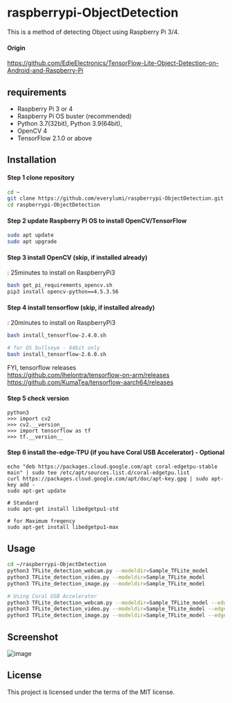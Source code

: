 # raspberrypi-ObjectDetection
This is a method of detecting Object using Raspberry Pi 3/4.  

#### Origin
https://github.com/EdjeElectronics/TensorFlow-Lite-Object-Detection-on-Android-and-Raspberry-Pi


## requirements 

- Raspberry Pi 3 or 4
- Raspberry Pi OS buster (recommended)
- Python 3.7(32bit), Python 3.9(64bit), 
- OpenCV 4
- TensorFlow 2.1.0 or above


## Installation

#### Step 1 clone repository
```sh
cd ~
git clone https://github.com/everylumi/raspberrypi-ObjectDetection.git
cd raspberrypi-ObjectDetection
```

#### Step 2 update Raspberry Pi OS to install OpenCV/TensorFlow
```sh
sudo apt update
sudo apt upgrade
```

#### Step 3 install OpenCV (skip, if installed already)
: 25minutes to install on RaspberryPi3
```sh
bash get_pi_requirements_opencv.sh
pip3 install opencv-python==4.5.3.56 
```

#### Step 4 install tensorflow (skip, if installed already)
: 20minutes to install on RaspberryPi3  
```sh
bash install_tensorflow-2.4.0.sh

# for OS bullseye - 64bit only
bash install_tensorflow-2.6.0.sh
``` 

FYI, tensorflow releases  
https://github.com/lhelontra/tensorflow-on-arm/releases  
https://github.com/KumaTea/tensorflow-aarch64/releases    


#### Step 5 check version
```
python3
>>> import cv2
>>> cv2.__version__
>>> import tensorflow as tf
>>> tf.__version__
```

#### Step 6 install the-edge-TPU (if you have Coral USB Accelerator) - Optional
```
echo "deb https://packages.cloud.google.com/apt coral-edgetpu-stable main" | sudo tee /etc/apt/sources.list.d/coral-edgetpu.list
curl https://packages.cloud.google.com/apt/doc/apt-key.gpg | sudo apt-key add -
sudo apt-get update

# Standard
sudo apt-get install libedgetpu1-std

# for Maximum freqency 
sudo apt-get install libedgetpu1-max

```


## Usage
```sh
cd ~/raspberrypi-ObjectDetection
python3 TFLite_detection_webcam.py --modeldir=Sample_TFLite_model
python3 TFLite_detection_video.py --modeldir=Sample_TFLite_model
python3 TFLite_detection_image.py --modeldir=Sample_TFLite_model

# Using Coral USB Accelerator
python3 TFLite_detection_webcam.py --modeldir=Sample_TFLite_model --edgetpu
python3 TFLite_detection_video.py --modeldir=Sample_TFLite_model --edgetpu
python3 TFLite_detection_image.py --modeldir=Sample_TFLite_model --edgetpu
```


## Screenshot
![image](https://github.com/everylumi/raspberrypi-ObjectDetection/blob/main/doc/TFLite-vs-EdgeTPU.gif)


## License  
This project is licensed under the terms of the MIT license.